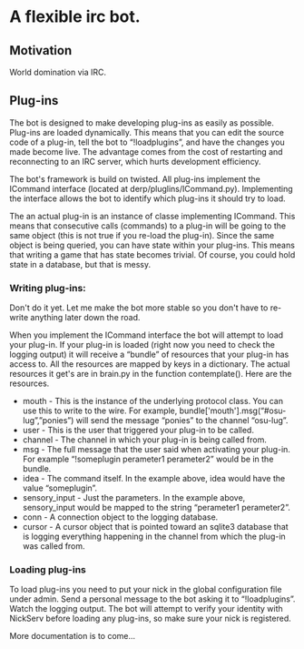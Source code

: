 A flexible irc bot.
===================

Motivation
----------

World domination via IRC.

Plug-ins
-------
The bot is designed to make developing plug-ins as easily as possible. Plug-ins are loaded dynamically. This means that you can edit the source code of a plug-in, tell the bot to “!loadplugins”, and have the changes you made become live. The advantage comes from the cost of restarting and reconnecting to an IRC server, which hurts development efficiency.

The bot's framework is build on twisted. All plug-ins implement the ICommand interface (located  at derp/pluglins/ICommand.py). Implementing the interface allows the bot to identify which plug-ins it should try to load.

The an actual plug-in is an instance of classe implementing ICommand. This means that consecutive calls (commands) to a plug-in will be going to the same object (this is not true if you re-load the plug-in). Since the same object is being queried, you can have state within your plug-ins. This means that writing a game that has state becomes trivial. Of course, you could hold state in a database, but that is messy.

### Writing plug-ins: ###
Don't do it yet. Let me make the bot more stable so you don't have to re-write anything later down the road.

When you implement the ICommand interface the bot will attempt to load your plug-in. If your plug-in is loaded (right now you need to check the logging output) it will receive a “bundle” of resources that your plug-in has access to. All the resources are mapped by keys in a dictionary. The actual resources it get's are in brain.py in the function contemplate(). Here are the resources.

*   mouth  - This is the instance of the underlying protocol class. You can use this to write to the wire. For example,
    bundle['mouth'].msg(“#osu-lug”,”ponies”)
will send the message “ponies” to the channel “osu-lug”.
*   user - This is the user that triggered your plug-in to be called.
*   channel - The channel in which your plug-in is being called from.
*   msg - The full message that the user said when activating your plug-in. For example “!someplugin perameter1 perameter2” would be in the bundle.
*   idea - The command itself. In the example above, idea would have the value “someplugin”.
*   sensory_input  - Just the parameters. In the example above, sensory_input would be mapped to the string  “perameter1 perameter2”.
*   conn - A connection object to the logging database.
*   cursor - A cursor object that is pointed toward an sqlite3 database that is logging everything happening in the channel from which the plug-in was called from.

### Loading plug-ins ###
To load plug-ins you need to put your nick in the global configuration file under admin. Send a personal message to the bot asking it to “!loadplugins”. Watch the logging output. The bot will attempt to verify your identity with NickServ before loading any plug-ins, so make sure your nick is registered.

More documentation is to come...
